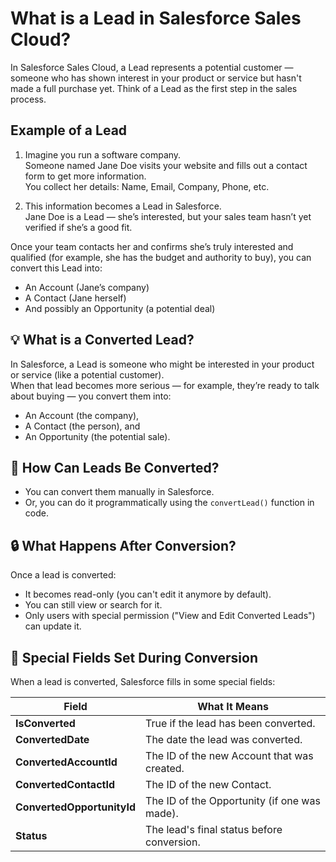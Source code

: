 # What is a Lead in Salesforce Sales Cloud?

In Salesforce Sales Cloud, a Lead represents a potential customer — someone who has shown interest in your product or service but hasn't made a full purchase yet. Think of a Lead as the first step in the sales process.

## Example of a Lead

1. Imagine you run a software company.  
   Someone named Jane Doe visits your website and fills out a contact form to get more information.  
   You collect her details: Name, Email, Company, Phone, etc.

2. This information becomes a Lead in Salesforce.  
   Jane Doe is a Lead — she’s interested, but your sales team hasn’t yet verified if she’s a good fit.

Once your team contacts her and confirms she’s truly interested and qualified (for example, she has the budget and authority to buy), you can convert this Lead into:
- An Account (Jane’s company)
- A Contact (Jane herself)
- And possibly an Opportunity (a potential deal)

## 💡 What is a Converted Lead?

In Salesforce, a Lead is someone who might be interested in your product or service (like a potential customer).  
When that lead becomes more serious — for example, they’re ready to talk about buying — you convert them into:
- An Account (the company),
- A Contact (the person), and
- An Opportunity (the potential sale).

## 🔁 How Can Leads Be Converted?

- You can convert them manually in Salesforce.
- Or, you can do it programmatically using the `convertLead()` function in code.

## 🔒 What Happens After Conversion?

Once a lead is converted:
- It becomes read-only (you can't edit it anymore by default).
- You can still view or search for it.
- Only users with special permission ("View and Edit Converted Leads") can update it.

## 🧾 Special Fields Set During Conversion

When a lead is converted, Salesforce fills in some special fields:

| Field                      | What It Means                                |
| -------------------------- | -------------------------------------------- |
| **IsConverted**             | True if the lead has been converted.         |
| **ConvertedDate**           | The date the lead was converted.             |
| **ConvertedAccountId**      | The ID of the new Account that was created.  |
| **ConvertedContactId**      | The ID of the new Contact.                   |
| **ConvertedOpportunityId**  | The ID of the Opportunity (if one was made). |
| **Status**                  | The lead's final status before conversion.   |
